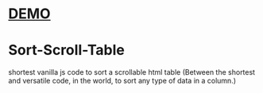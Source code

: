 # [DEMO](https://cogit-ergo-sum.github.io/Sort-Scroll-Table/) 
# Sort-Scroll-Table 
shortest vanilla js code to sort a scrollable html table
(Between the shortest and versatile code, in the world, to sort any type of data in a column.)
 

